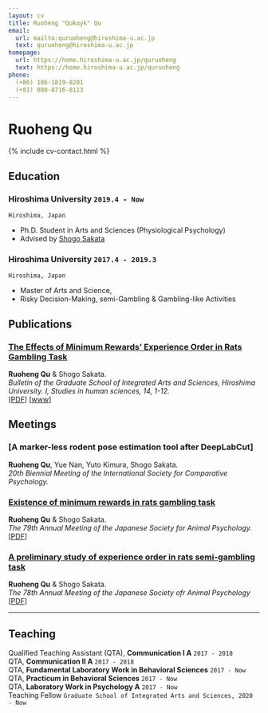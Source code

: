```yaml
---
layout: cv
title: Ruoheng "Qukoyk" Qu
email:
  url: mailto:quruoheng@hiroshima-u.ac.jp
  text: quruoheng@hiroshima-u.ac.jp
homepage:
  url: https://home.hiroshima-u.ac.jp/quruoheng
  text: https://home.hiroshima-u.ac.jp/quruoheng
phone:
  (+86) 186-1819-8201
  (+81) 080-8716-8113
---
```


# Ruoheng **Qu**

<!--
include contact information from the front matter
Supported arguments:
    - homepage: url, text
    - phone
    - email
-->

{% include cv-contact.html %}

## Education

### **Hiroshima University** `2019.4 - Now`

```
Hiroshima, Japan
```

- Ph.D. Student in Arts and Sciences (Physiological Psychology)
- Advised by [Shogo Sakata](https://seeds.office.hiroshima-u.ac.jp/profile/ja.33c6d814e460c277520e17560c007669.html)

### **Hiroshima University** `2017.4 - 2019.3`

```
Hiroshima, Japan
```

- Master of Arts and Science, 
- Risky Decision-Making, semi-Gambling & Gambling-like Activities

## Publications

### [**The Effects of Minimum Rewards’ Experience Order in Rats Gambling Task**](https://ir.lib.hiroshima-u.ac.jp/files/public/4/48878/20200327111706862738/StudiesInHumanSciences_14_1.pdf)
**Ruoheng Qu** & Shogo Sakata.<br> 
_Bulletin of the Graduate School of Integrated Arts and Sciences, Hiroshima University. I, Studies in human sciences, 14, 1-12._<br>
[[PDF](https://ir.lib.hiroshima-u.ac.jp/files/public/4/48878/20200327111706862738/StudiesInHumanSciences_14_1.pdf)]
[[www](http://doi.org/10.15027/48878)]

## Meetings

### [**A marker-less rodent pose estimation tool after DeepLabCut**]

**Ruoheng Qu**, Yue Nan, Yuto Kimura, Shogo Sakata.<br>
_20th Biennial Meeting of the International Society for Comparative Psychology._<br>


### [**Existence of minimum rewards in rats gambling task**](https://doi.org/10.2502/janip.69.3.4)

**Ruoheng Qu** & Shogo Sakata.<br>
_The 79th Annual Meeting of the Japanese Society for Animal Psychology._<br>
[[PDF](https://www.jstage.jst.go.jp/article/janip/69/3/69_69.3.4/_pdf/-char/en)]

### [**A preliminary study of experience order in rats semi-gambling task**](https://doi.org/10.2502/janip.68.2.5)

**Ruoheng Qu** & Shogo Sakata.<br>
_The 78th Annual Meeting of the Japanese Society ofr Animal Psychology_<br>
[[PDF](https://www.jstage.jst.go.jp/article/janip/68/2/68_68.2.5/_pdf/-char/en)]



<!-- ## Experience

### **Microsoft Research** `2020.5 -`

_Research Intern_<br>

### **Carnegie Mellon University, Research Experiences for Undergraduate** `2017.5 - 2017.8`

_Research Assistant_<br>
**Penrose** is a system that automatically visualizes mathematics using two domain-specific languages: **Substance** and **Style**. Co-advised by [Jonathan Aldrich](https://www.cs.cmu.edu/~./aldrich/), [Keenan Crane](https://www.cs.cmu.edu/~kmcrane/), [Joshua Sunshine](http://www.cs.cmu.edu/~jssunshi/), and [Katherine Ye](https://www.cs.cmu.edu/~kqy/), I designed and implemented the Style language, and extended the Substance language to support functions and logically quantified statements.

### **Columbia University, Computer Graphics and User Interfaces Lab** `2017.1 - 2017.5`

_Research Assistant_<br>
Worked with prof. Steven Feiner, on **Cyber Affordance Visualization in Augumented Reality** project. Developed a Microsoft Hololens application that visualizes the Columbia campus in AR environment.

### **AsiaInfo** `2015.6 - 2015.8`

_Software Engineering Intern_<br>
Worked on server-side web applications and server deployment tools. -->

<!-- ## Mentoring

Max Krieger (CMU, independent research & [REUSE](https://www.cmu.edu/scs/isr/reuse/)) `CMU, 2018 - Now` <br>
Courtney Miller (New College of Florida, [REUSE](https://www.cmu.edu/scs/isr/reuse/)) `CMU, 2019` <br>
Anael Kuperwajs Cohen (Macalester College, [REUSE](https://www.cmu.edu/scs/isr/reuse/)) `CMU, 2019` <br> -->

<!-- ## Honors & Awards

CHI'20 Best Paper Honourable Mention Award `CMU, 2020` <br>
Phi Beta Kappa `Dickinson, 2018` <br>
Excellence in Computer Science Award `Columbia, 2018` <br>
Travel Award PL Mentoring Workshop (PLMW) `SPLASH, 2018` <br>
Tau Beta Pi, Engineering Honor Society `Columbia, 2017` <br>
Computer Science Departmental Honors `Dickinson, 2016` <br>
Pi Mu Epsilon, Mathematics Honor Society `Dickinson, 2016` <br>
Upsilon Pi Epsilon, Computer Science Honor Society `Dickinson, 2016` <br>
Alpha Lambda Delta, First year Honor Society `Dickinson, 2013`<br>
John Montgomery Scholarship `Dickinson, 2013` <br> -->

---

## Teaching

Qualified Teaching Assistant (QTA), **Communication Ⅰ A** `2017 - 2018` <br>
QTA, **Communication Ⅱ A** `2017 - 2018` <br>
QTA, **Fundamental Laboratory Work in Behavioral Sciences** `2017 - Now` <br>
QTA, **Practicum in Behavioral Sciences** `2017 - Now` <br>
QTA, **Laboratory Work in Psychology A** `2017 - Now` <br>
Teaching Fellow `Graduate School of Integrated Arts and Sciences, 2020 - Now` <br>


<!-- ## Service

Reviewer `CHI 2021`
Research Experiences for Undergraduates in Software Engineering Admission Committee `CMU, 2019 - 2020` -->

<!-- ### Footer

Last updated: May 2013 -->
